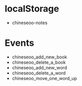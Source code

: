 # localStorage
- chineseoo-notes

# Events
- chineseoo_add_new_book
- chineseoo_delete_a_book
- chineseoo_add_new_word
- chineseoo_delete_a_word
- chineseoo_move_one_word_up